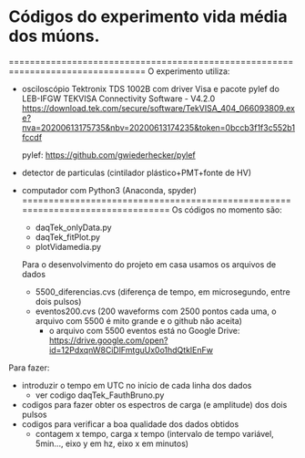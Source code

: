 # Códigos do experimento vida média dos múons.
================================================================================
  O experimento utiliza:
  -  osciloscópio Tektronix TDS 1002B com driver Visa e  pacote pylef do LEB-IFGW
     TEKVISA Connectivity Software - V4.2.0
	 https://download.tek.com/secure/software/TekVISA_404_066093809.exe?nva=20200613175735&nbv=20200613174235&token=0bccb3f1f3c552b1fccdf
	 
	 pylef: https://github.com/gwiederhecker/pylef
	 
  - detector de particulas (cintilador plástico+PMT+fonte de HV)
  - computador com Python3 (Anaconda, spyder)
===============================================================================
    Os códigos no momento são:
	 - daqTek_onlyData.py
	 - daqTek_fitPlot.py
	 - plotVidamedia.py
	 
	Para o desenvolvimento do projeto em casa usamos os arquivos de dados
	 - 5500_diferencias.cvs (diferença de tempo, em microsegundo, entre dois pulsos)
	 - eventos200.cvs (200 waveforms com 2500 pontos cada uma, o arquivo com 5500 é mito grande e o github não aceita)
	    - o arquivo com 5500 eventos está no Google Drive: https://drive.google.com/open?id=12PdxqnW8CiDlFmtguUx0o1hdQtklEnFw
	 
Para fazer:
 - introduzir o tempo em UTC no início de cada linha dos dados
 	- ver codigo daqTek_FauthBruno.py
 - codigos para fazer obter os espectros de carga (e amplitude) dos dois pulsos 
 - codigos para verificar a boa qualidade dos dados obtidos
	- contagem x tempo,  carga x tempo (intervalo de tempo variável, 5min..., eixo y em hz, eixo x em minutos)
